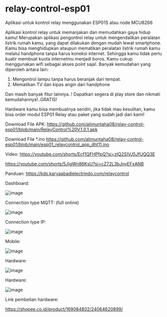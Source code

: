 # relay-control-esp01
Aplikasi untuk kontrol relay menggunakan ESP01S atau node MCU8266

Aplikasi kontrol relay untuk memanjakan dan memudahkan gaya hidup kamu! 
Merupakan aplikasi pengontrol relay untuk mengendalikan peralatan listrik rumah kamu, yang dapat dilakukan dengan mudah lewat smartphone. 
Kamu bisa menghidupkan ataupun mematikan peralatan listrik rumah kamu melalui handphone tanpa harus koneksi internet.
Sehingga kamu tidak perlu kuatir membuat kuota internetmu menjadi boros.  Kamu cukup menggunakan wifi sebagai akses point saja!. 
Banyak kemudahan yang diperoleh antara lain:
1. Mengontrol lampu tanpa harus beranjak dari tempat. 
2. Mematikan TV dan kipas angin dari handphone
   
Dan masih banyak fitur lainnya..! 
Dapatkan segera di play store dan nikmati kemudahannya!..GRATIS!

Hardware kamu bisa membuatnya sendiri, jika tidak mau kesulitan, kamu bisa order modul ESP01 Relay atau paket yang sudah jadi dari kami!

Download File APK:
https://github.com/alimuntaha08/relay-control-esp01/blob/main/RelayControl%20V.1.0.1.apk

Download File *.ino
https://github.com/alimuntaha08/relay-control-esp01/blob/main/esp01_relaycontrol_app_dht11.ino

Video:
https://youtube.com/shorts/Ecf1QFHPfpQ?si=zIQ2SIVJ5JfUQQ3E

https://youtube.com/shorts/5JjgWn86KsU?si=cZ72L3bJnyEFxANB


Panduan:
https://kds.karyaabadielectrindo.com/relaycontrol


Dashboard:

![image](https://github.com/alimuntaha08/relay-control-esp01/blob/main/1709904614163.jpg)



Connection type MQTT: (full online)

![image](https://github.com/alimuntaha08/relay-control-esp01/blob/main/1710381451523.jpg)



Connection type IP:

![image](https://github.com/alimuntaha08/relay-control-esp01/blob/main/1710381451539.jpg)



Mobile:

![image](https://github.com/alimuntaha08/relay-control-esp01/blob/main/1709904614214.png)



Hardware:

![image](https://github.com/alimuntaha08/relay-control-esp01/blob/main/sm_switch.jpg)



Hardware:

![image](https://github.com/alimuntaha08/relay-control-esp01/blob/main/sm_switch_insid.jpg)



Link pembelian hardware:

https://shopee.co.id/product/169084802/24064620899/
